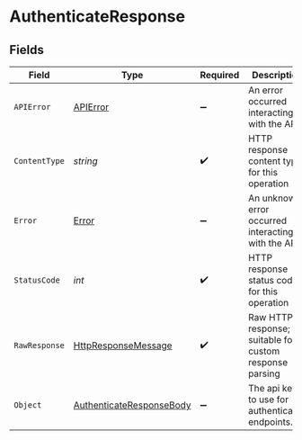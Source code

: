 # AuthenticateResponse


## Fields

| Field                                                                                                                | Type                                                                                                                 | Required                                                                                                             | Description                                                                                                          |
| -------------------------------------------------------------------------------------------------------------------- | -------------------------------------------------------------------------------------------------------------------- | -------------------------------------------------------------------------------------------------------------------- | -------------------------------------------------------------------------------------------------------------------- |
| `APIError`                                                                                                           | [APIError](../../Models/Components/APIError.md)                                                                      | :heavy_minus_sign:                                                                                                   | An error occurred interacting with the API.                                                                          |
| `ContentType`                                                                                                        | *string*                                                                                                             | :heavy_check_mark:                                                                                                   | HTTP response content type for this operation                                                                        |
| `Error`                                                                                                              | [Error](../../Models/Components/Error.md)                                                                            | :heavy_minus_sign:                                                                                                   | An unknown error occurred interacting with the API.                                                                  |
| `StatusCode`                                                                                                         | *int*                                                                                                                | :heavy_check_mark:                                                                                                   | HTTP response status code for this operation                                                                         |
| `RawResponse`                                                                                                        | [HttpResponseMessage](https://learn.microsoft.com/en-us/dotnet/api/system.net.http.httpresponsemessage?view=net-5.0) | :heavy_check_mark:                                                                                                   | Raw HTTP response; suitable for custom response parsing                                                              |
| `Object`                                                                                                             | [AuthenticateResponseBody](../../Models/Requests/AuthenticateResponseBody.md)                                        | :heavy_minus_sign:                                                                                                   | The api key to use for authenticated endpoints.                                                                      |